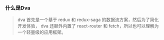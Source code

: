 ### 什么是Dva

> dva 首先是一个基于 redux 和 redux-saga 的数据流方案，然后为了简化开发体验，
> dva 还额外内置了 react-router 和 fetch，所以也可以理解为一个轻量级的应用框架。
